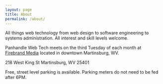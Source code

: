```yaml
---
layout: page
title: About
permalink: /about/
---
```


All things web technology from web design to software engineering to systems administration. All interest and skill levels welcome.

Panhandle Web Tech meets on the third Tuesday of each month at [Firebrand Media](http://firebrand-media.com) located in downtown Martinsburg, WV.

218 West King St
Martinsburg, WV 25401

Free, street level parking is available. Parking meters do not need to be fed after 6PM. 
